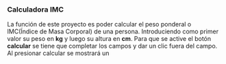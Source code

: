### Calculadora IMC

La función de este proyecto es poder calcular el peso ponderal o IMC(Índice de Masa Corporal) de una persona.
Introduciendo como primer valor su peso en <b>kg</b> y luego su altura en <b>cm</b>. Para que se active el botón <b>calcular</b> se tiene que completar los campos y dar un clic fuera del campo.
Al presionar <b></b> calcular se mostrará un 
